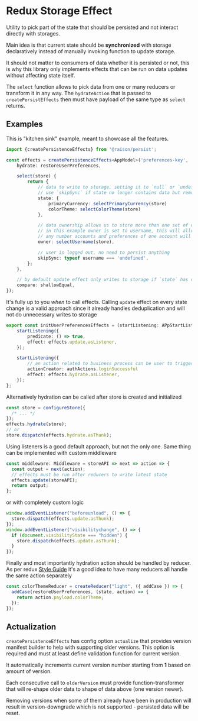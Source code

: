# Redux Storage Effect

Utility to pick part of the state that should be persisted and not interact directly with storages.

Main idea is that current state should be **synchronized** with storage declaratively instead of manually
invoking function to update storage.

It should not matter to consumers of data whether it is persisted or not, this is why this library only
implements effects that can be run on data updates without affecting state itself.

The `select` function allows to pick data from one or many reducers or transform it in any way.
The `hydrateAction` that is passed to `createPersistEffects` then must have payload of the same type as `select` returns.

## Examples

This is "kitchen sink" example, meant to showcase all the features.

```ts
import {createPersistenceEffects} from '@raison/persist';

const effects = createPersistenceEffects<AppModel>('preferences-key', 'local', {
    hydrate: restoreUserPreferences,

    select(store) {
        return {
            // data to write to storage, setting it to `null` or `undefined` will "synchronize" it with storage - by removing it.
            // use `skipSync` if state no longer contains data but removing it is not desired
            state: {
                primaryCurrency: selectPrimaryCurrency(store)
                colorTheme: selectColorTheme(store)
            },

            // data ownership allows us to store more than one set of data without altering the shape of said data
            // in this example owner is set to username, this will allow user to switch between
            // any number accounts and preferences of one account will not overwrite preferences of another
            owner: selectUsername(store),

            // user is logged out, no need to persist anything
            skipSync: typeof username === 'undefined',
        };
    },

    // by default update effect only writes to storage if `state` has changed, comparison with previous state is done by `Object.is`
    compare: shallowEqual,
});
```

It's fully up to you _when_ to call effects. Calling `update` effect on every state change is a
valid approach since it already handles deduplication and will not do unnecessary writes to storage

```ts
export const initUserPreferencesEffects = (startListening: APpStartListening) => {
    startListening({
        predicate: () => true,
        effect: effects.update.asListener,
    });

    startListening({
        // an action related to business process can be user to trigger hydration
        actionCreator: authActions.loginSuccessful
        effect: effects.hydrate.asListener,
    });
};
```

Alternatively hydration can be called after store is created and initialized

```ts
const store = configureStore({
  /* ... */
});
effects.hydrate(store);
// or
store.dispatch(effects.hydrate.asThunk);
```

Using listeners is a good default approach, but not the only one.
Same thing can be implemented with custom middleware

```ts
const middleware: Middleware = storeAPI => next => action => {
  const output = next(action);
  // effects must be run after reducers to write latest state
  effects.update(storeAPI);
  return output;
};
```

or with completely custom logic

```ts
window.addEventListener("beforeunload", () => {
  store.dispatch(effects.update.asThunk);
});
window.addEventListener("visibilitychange", () => {
  if (document.visibilityState === "hidden") {
    store.dispatch(effects.update.asThunk);
  }
});
```

Finally and most importantly hydration action should be handled by reducer.
As per redux [Style Guide](https://redux.js.org/style-guide/#allow-many-reducers-to-respond-to-the-same-action)
it's a good idea to have many reducers all handle the same action separately

```ts
const colorThemeReducer = createReducer("light", ({ addCase }) => {
  addCase(restoreUserPreferences, (state, action) => {
    return action.payload.colorTheme;
  });
});
```

## Actualization

`createPersistenceEffects` has config option `actualize` that provides version manifest builder to help with supporting older versions.
This option is required and must at least define validation function for current version.

It automatically increments current version number starting from **1** based on amount of version.

Each consecutive call to `olderVersion` must provide function-transformer that will re-shape older data to shape of data above (one version newer).

Removing versions when some of them already have been in production will result in version-downgrade which is not supported - persisted data will be reset.
